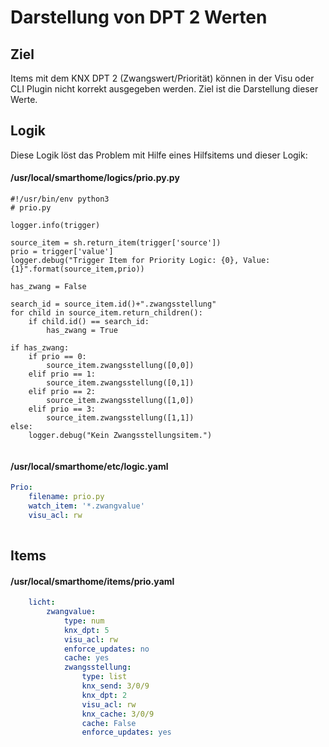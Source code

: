 # Darstellung von DPT 2 Werten

## Ziel

Items mit dem KNX DPT 2 (Zwangswert/Priorität) können in der Visu oder CLI Plugin nicht korrekt ausgegeben werden. Ziel ist die Darstellung dieser Werte.

## Logik

Diese Logik löst das Problem mit Hilfe eines Hilfsitems und dieser Logik:

#### /usr/local/smarthome/logics/prio.py.py ####

```
#!/usr/bin/env python3
# prio.py

logger.info(trigger)

source_item = sh.return_item(trigger['source'])
prio = trigger['value']
logger.debug("Trigger Item for Priority Logic: {0}, Value: {1}".format(source_item,prio))

has_zwang = False

search_id = source_item.id()+".zwangsstellung"
for child in source_item.return_children():
    if child.id() == search_id:
        has_zwang = True
            
if has_zwang:
    if prio == 0:
        source_item.zwangsstellung([0,0]) 
    elif prio == 1:
        source_item.zwangsstellung([0,1])
    elif prio == 2:
        source_item.zwangsstellung([1,0])
    elif prio == 3:
        source_item.zwangsstellung([1,1])
else:
    logger.debug("Kein Zwangsstellungsitem.")
    
```

#### /usr/local/smarthome/etc/logic.yaml ####

```yaml
Prio:
    filename: prio.py
    watch_item: '*.zwangvalue'
    visu_acl: rw
    
```

## Items

#### /usr/local/smarthome/items/prio.yaml ####

```yaml
    licht:
        zwangvalue:
            type: num
            knx_dpt: 5
            visu_acl: rw
            enforce_updates: no
            cache: yes
            zwangsstellung:
                type: list
                knx_send: 3/0/9
                knx_dpt: 2
                visu_acl: rw
                knx_cache: 3/0/9
                cache: False
                enforce_updates: yes
                
```


